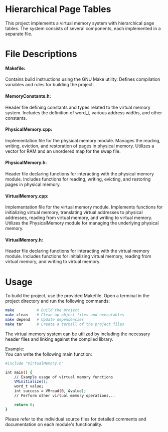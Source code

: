 # Hierarchical Page Tables

This project implements a virtual memory system with hierarchical page tables.
The system consists of several components, each implemented in a separate file.


# File Descriptions

#### Makefile:
Contains build instructions using the GNU Make utility.
Defines compilation variables and rules for building the project.
  
#### MemoryConstants.h:
Header file defining constants and types related to the virtual memory system.
Includes the definition of word_t, various address widths, and other constants.
  
#### PhysicalMemory.cpp:
Implementation file for the physical memory module.
Manages the reading, writing, eviction, and restoration of pages in physical
memory.
Utilizes a vector for RAM and an unordered map for the swap file.
  
#### PhysicalMemory.h:
Header file declaring functions for interacting with the physical memory
module.
Includes functions for reading, writing, evicting, and restoring pages in
physical memory.
  
#### VirtualMemory.cpp:
Implementation file for the virtual memory module.
Implements functions for initializing virtual memory, translating virtual
addresses to physical addresses, reading from virtual memory, and writing to
virtual memory.
Utilizes the PhysicalMemory module for managing the underlying physical memory.
  
#### VirtualMemory.h:
Header file declaring functions for interacting with the virtual memory module.
Includes functions for initializing virtual memory, reading from virtual
memory, and writing to virtual memory.


# Usage

To build the project, use the provided Makefile. Open a terminal in the project
directory and run the following commands:

```sh
make          # Build the project
make clean    # Clean up object files and executables
make depend   # Update dependencies
make tar      # Create a tarball of the project files
```

The virtual memory system can be utilized by including the necessary header
files and linking against the compiled library.

Example:\
You can write the following main function:

```sh
#include "VirtualMemory.h"

int main() {
    // Example usage of virtual memory functions
    VMinitialize();
    word_t value;
    int success = VMread(0, &value);
    // Perform other virtual memory operations...

    return 0;
}
```

Please refer to the individual source files for detailed comments and
documentation on each module's functionality.
